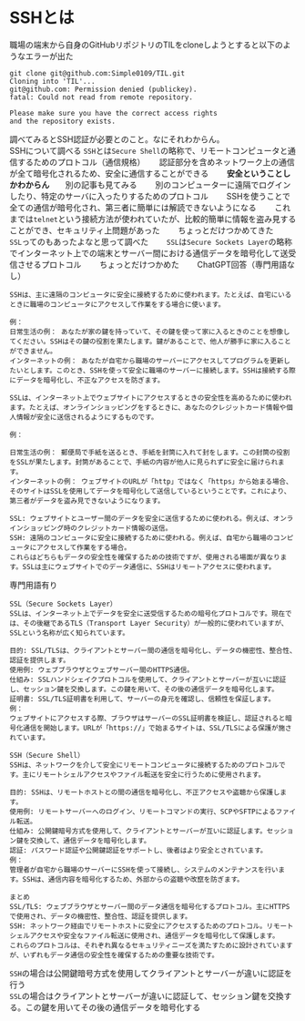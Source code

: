 # SSHとは
職場の端末から自身のGitHubリポジトリのTILをcloneしようとすると以下のようなエラーが出た
```shell
git clone git@github.com:Simple0109/TIL.git
Cloning into 'TIL'...
git@github.com: Permission denied (publickey).
fatal: Could not read from remote repository.

Please make sure you have the correct access rights
and the repository exists.
```

調べてみるとSSH認証が必要とのこと。なにそれわからん。  
SSHについて調べる
`SSH`とは`Secure Shell`の略称で、リモートコンピュータと通信するためのプロトコル（通信規格）　　
認証部分を含めネットワーク上の通信が全て暗号化されるため、安全に通信することができる　　
**安全ということしかわからん**　　別の記事も見てみる　　
別のコンピューターに遠隔でログインしたり、特定のサーバに入ったりするためのプロトコル　　
SSHを使うことで全ての通信が暗号化され、第三者に簡単には解読できないようになる　　
これまでは`telnet`という接続方法が使われていたが、比較的簡単に情報を盗み見することができ、セキュリティ上問題があった　　
ちょっとだけつかめてきた　　
`SSL`ってのもあったよなと思って調べた　　
`SSL`は`Secure Sockets Layer`の略称でインターネット上での端末とサーバー間における通信データを暗号化して送受信させるプロトコル　　
ちょっとだけつかめた　　
ChatGPT回答（専門用語なし）
```shell
SSHは、主に遠隔のコンピュータに安全に接続するために使われます。たとえば、自宅にいるときに職場のコンピュータにアクセスして作業をする場合に使います。

例：
日常生活の例： あなたが家の鍵を持っていて、その鍵を使って家に入るときのことを想像してください。SSHはその鍵の役割を果たします。鍵があることで、他人が勝手に家に入ることができません。
インターネットの例： あなたが自宅から職場のサーバーにアクセスしてプログラムを更新したいとします。このとき、SSHを使って安全に職場のサーバーに接続します。SSHは接続する際にデータを暗号化し、不正なアクセスを防ぎます。

SSLは、インターネット上でウェブサイトにアクセスするときの安全性を高めるために使われます。たとえば、オンラインショッピングをするときに、あなたのクレジットカード情報や個人情報が安全に送信されるようにするものです。

例：

日常生活の例： 郵便局で手紙を送るとき、手紙を封筒に入れて封をします。この封筒の役割をSSLが果たします。封筒があることで、手紙の内容が他人に見られずに安全に届けられます。
インターネットの例： ウェブサイトのURLが「http」ではなく「https」から始まる場合、そのサイトはSSLを使用してデータを暗号化して送信しているということです。これにより、第三者がデータを盗み見できないようになります。

SSL: ウェブサイトとユーザー間のデータを安全に送信するために使われる。例えば、オンラインショッピング時のクレジットカード情報の送信。
SSH: 遠隔のコンピュータに安全に接続するために使われる。例えば、自宅から職場のコンピュータにアクセスして作業をする場合。
これらはどちらもデータの安全性を確保するための技術ですが、使用される場面が異なります。SSLは主にウェブサイトでのデータ通信に、SSHはリモートアクセスに使われます。
```
専門用語有り
```shell
SSL（Secure Sockets Layer）
SSLは、インターネット上でデータを安全に送受信するための暗号化プロトコルです。現在では、その後継であるTLS（Transport Layer Security）が一般的に使われていますが、SSLという名称が広く知られています。

目的: SSL/TLSは、クライアントとサーバー間の通信を暗号化し、データの機密性、整合性、認証を提供します。
使用例: ウェブブラウザとウェブサーバー間のHTTPS通信。
仕組み: SSLハンドシェイクプロトコルを使用して、クライアントとサーバーが互いに認証し、セッション鍵を交換します。この鍵を用いて、その後の通信データを暗号化します。
証明書: SSL/TLS証明書を利用して、サーバーの身元を確認し、信頼性を保証します。
例：
ウェブサイトにアクセスする際、ブラウザはサーバーのSSL証明書を検証し、認証されると暗号化通信を開始します。URLが「https://」で始まるサイトは、SSL/TLSによる保護が施されています。

SSH（Secure Shell）
SSHは、ネットワークを介して安全にリモートコンピュータに接続するためのプロトコルです。主にリモートシェルアクセスやファイル転送を安全に行うために使用されます。

目的: SSHは、リモートホストとの間の通信を暗号化し、不正アクセスや盗聴から保護します。
使用例: リモートサーバーへのログイン、リモートコマンドの実行、SCPやSFTPによるファイル転送。
仕組み: 公開鍵暗号方式を使用して、クライアントとサーバーが互いに認証します。セッション鍵を交換して、通信データを暗号化します。
認証: パスワード認証や公開鍵認証をサポートし、後者はより安全とされています。
例：
管理者が自宅から職場のサーバーにSSHを使って接続し、システムのメンテナンスを行います。SSHは、通信内容を暗号化するため、外部からの盗聴や改竄を防ぎます。

まとめ
SSL/TLS: ウェブブラウザとサーバー間のデータ通信を暗号化するプロトコル。主にHTTPSで使用され、データの機密性、整合性、認証を提供します。
SSH: ネットワーク経由でリモートホストに安全にアクセスするためのプロトコル。リモートシェルアクセスや安全なファイル転送に使用され、通信データを暗号化して保護します。
これらのプロトコルは、それぞれ異なるセキュリティニーズを満たすために設計されていますが、いずれもデータ通信の安全性を確保するための重要な技術です。
```
`SSH`の場合は公開鍵暗号方式を使用してクライアントとサーバーが違いに認証を行う  
`SSL`の場合はクライアントとサーバーが違いに認証して、セッション鍵を交換する。この鍵を用いてその後の通信データを暗号化する
